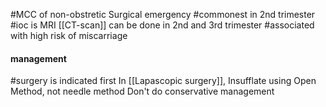 #MCC of non-obstretic Surgical emergency
#commonest in 2nd trimester
#ioc is MRI
[[CT-scan]] can be done in 2nd and 3rd trimester
#associated with high risk of miscarriage

#### management
#surgery is indicated first
	In [[Lapascopic surgery]], Insufflate using Open Method, not needle method
Don't do conservative management

